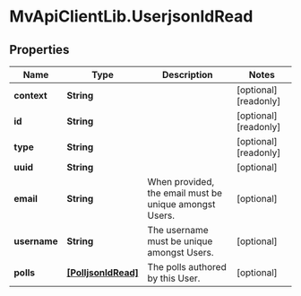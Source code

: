 # MvApiClientLib.UserjsonldRead

## Properties

Name | Type | Description | Notes
------------ | ------------- | ------------- | -------------
**context** | **String** |  | [optional] [readonly] 
**id** | **String** |  | [optional] [readonly] 
**type** | **String** |  | [optional] [readonly] 
**uuid** | **String** |  | [optional] 
**email** | **String** | When provided, the email must be unique amongst Users. | [optional] 
**username** | **String** | The username must be unique amongst Users. | [optional] 
**polls** | [**[PolljsonldRead]**](PolljsonldRead.md) | The polls authored by this User. | [optional] 


